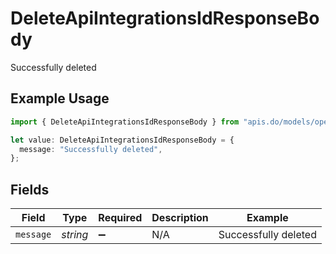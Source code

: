 # DeleteApiIntegrationsIdResponseBody

Successfully deleted

## Example Usage

```typescript
import { DeleteApiIntegrationsIdResponseBody } from "apis.do/models/operations";

let value: DeleteApiIntegrationsIdResponseBody = {
  message: "Successfully deleted",
};
```

## Fields

| Field                | Type                 | Required             | Description          | Example              |
| -------------------- | -------------------- | -------------------- | -------------------- | -------------------- |
| `message`            | *string*             | :heavy_minus_sign:   | N/A                  | Successfully deleted |